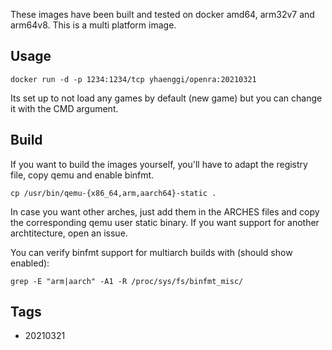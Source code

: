 These images have been built and tested on docker amd64, arm32v7 and arm64v8. This is a multi platform image.

## Usage ##

    docker run -d -p 1234:1234/tcp yhaenggi/openra:20210321

Its set up to not load any games by default (new game) but you can change it with the CMD argument. 


## Build ##

If you want to build the images yourself, you'll have to adapt the registry file, copy qemu and enable binfmt.

    cp /usr/bin/qemu-{x86_64,arm,aarch64}-static .

In case you want other arches, just add them in the ARCHES files and copy the corresponding qemu user static binary. If you want support for another archtitecture, open an issue.

You can verify binfmt support for multiarch builds with (should show enabled):

    grep -E "arm|aarch" -A1 -R /proc/sys/fs/binfmt_misc/

## Tags ##
   * 20210321
